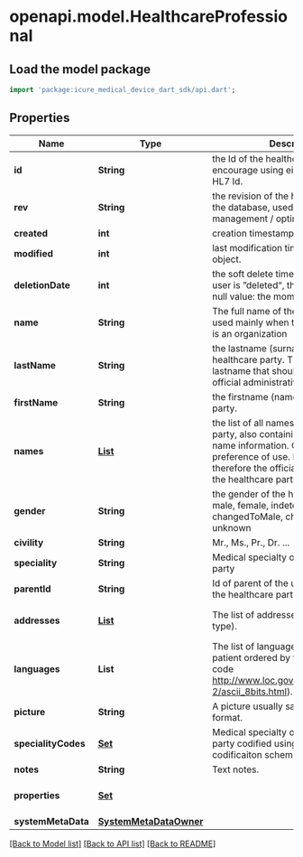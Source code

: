 # openapi.model.HealthcareProfessional

## Load the model package
```dart
import 'package:icure_medical_device_dart_sdk/api.dart';
```

## Properties
Name | Type | Description | Notes
------------ | ------------- | ------------- | -------------
**id** | **String** | the Id of the healthcare party. We encourage using either a v4 UUID or a HL7 Id. | [optional] 
**rev** | **String** | the revision of the healthcare party in the database, used for conflict management / optimistic locking. | [optional] 
**created** | **int** | creation timestamp of the object. | [optional] 
**modified** | **int** | last modification timestamp of the object. | [optional] 
**deletionDate** | **int** | the soft delete timestamp. When a user is ”deleted“, this is set to a non null value: the moment of the deletion | [optional] 
**name** | **String** | The full name of the healthcare party, used mainly when the healthcare party is an organization | [optional] 
**lastName** | **String** | the lastname (surname) of the healthcare party. This is the official lastname that should be used for official administrative purposes. | [optional] 
**firstName** | **String** | the firstname (name) of the healthcare party. | [optional] 
**names** | [**List<PersonName>**](PersonName.md) | the list of all names of the healthcare party, also containing the official full name information. Ordered by preference of use. First element is therefore the official name used for the healthcare party in the application | [default to const []]
**gender** | **String** | the gender of the healthcare party: male, female, indeterminate, changed, changedToMale, changedToFemale, unknown | [optional] 
**civility** | **String** | Mr., Ms., Pr., Dr. ... | [optional] 
**speciality** | **String** | Medical specialty of the healthcare party | [optional] 
**parentId** | **String** | Id of parent of the user representing the healthcare party. | [optional] 
**addresses** | [**List<Address>**](Address.md) | The list of addresses (with address type). | [default to const []]
**languages** | **List<String>** | The list of languages spoken by the patient ordered by fluency (alpha-2 code http://www.loc.gov/standards/iso639-2/ascii_8bits.html). | [default to const []]
**picture** | **String** | A picture usually saved in JPEG format. | [optional] 
**specialityCodes** | [**Set<CodingReference>**](CodingReference.md) | Medical specialty of the healthcare party codified using FHIR or Kmehr codificaiton scheme | [default to const {}]
**notes** | **String** | Text notes. | [optional] 
**properties** | [**Set<Property>**](Property.md) |  | [default to const {}]
**systemMetaData** | [**SystemMetaDataOwner**](SystemMetaDataOwner.md) |  | [optional] 

[[Back to Model list]](../README.md#documentation-for-models) [[Back to API list]](../README.md#documentation-for-api-endpoints) [[Back to README]](../README.md)


